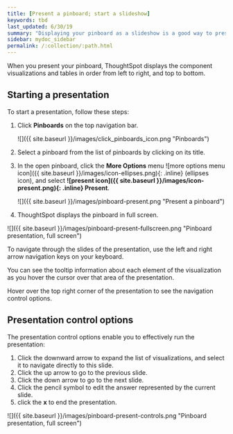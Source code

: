 ```yaml
---
title: [Present a pinboard; start a slideshow]
keywords: tbd
last_updated: 6/30/19
summary: "Displaying your pinboard as a slideshow is a good way to present its contents to others."
sidebar: mydoc_sidebar
permalink: /:collection/:path.html
---
```

When you present your pinboard, ThoughtSpot displays the component visualizations and tables in order from left to right, and top to bottom.

## Starting a presentation ##

To start a presentation, follow these steps:

1. Click **Pinboards** on the top navigation bar.

     ![]({{ site.baseurl }}/images/click_pinboards_icon.png "Pinboards")

2. Select a pinboard from the list of pinboards by clicking on its title.

3. In the open pinboard, click the **More Options** menu ![more options menu icon]({{ site.baseurl }}/images/icon-ellipses.png){: .inline} (ellipses icon), and select **![present icon]({{ site.baseurl }}/images/icon-present.png){: .inline} Present**.

     ![]({{ site.baseurl }}/images/pinboard-present.png "Present a pinboard")

4. ThoughtSpot displays the pinboard in full screen.

![]({{ site.baseurl }}/images/pinboard-present-fullscreen.png "Pinboard presentation, full screen")

  To navigate through the slides of the presentation, use the left and right arrow navigation keys on your keyboard.

  You can see the tooltip information about each element of the visualization as you hover the cursor over that area of the presentation.

  Hover over the top right corner of the presentation to see the navigation control options.

## Presentation control options ##
The presentation control options enable you to effectively run the presentation:
   1. Click the downward arrow to expand the list of visualizations, and select it to navigate directly to this slide.
   2. Click the up arrow to go to the previous slide.
   3. Click the down arrow to go to the next slide.
   4. Click the pencil symbol to edit the answer represented by the current slide.
   5. click the **x** to end the presentation.

![]({{ site.baseurl }}/images/pinboard-present-controls.png "Pinboard presentation, full screen")
